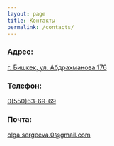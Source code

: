 ```yaml
---
layout: page
title: Контакты
permalink: /contacts/
---
```


### Адрес:

[г. Бишкек, ул. Абдрахманова 176](https://tonometer.github.io/address/)

### Телефон:

[0(550)63-69-69](tel:+996550636969)

### Почта:

[olga.sergeeva.0@gmail.com](mailto:olga.sergeeva.0+tonometer@gmail.com)
